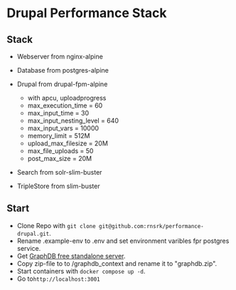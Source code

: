 # Drupal Performance Stack

## Stack
* Webserver from nginx-alpine
* Database from postgres-alpine
* Drupal from drupal-fpm-alpine
	+ with apcu, uploadprogress
	+ max_execution_time = 60
	+ max_input_time = 30
	+ max_input_nesting_level = 640
	+ max_input_vars = 10000
	+ memory_limit = 512M
	+ upload_max_filesize = 20M
	+ max_file_uploads = 50
	+ post_max_size = 20M

* Search from solr-slim-buster
* TripleStore from slim-buster
## Start
* Clone Repo with `git clone git@github.com:rnsrk/performance-drupal.git`.
* Rename .example-env to .env and set environment varibles fpr postgres service.
* Get [GraphDB free standalone server](https://graphdb.ontotext.com/).
* Copy zip-file to to /graphdb_context and rename it to "graphdb.zip".
* Start containers with `docker compose up -d`.
* Go to`http://localhost:3001`

